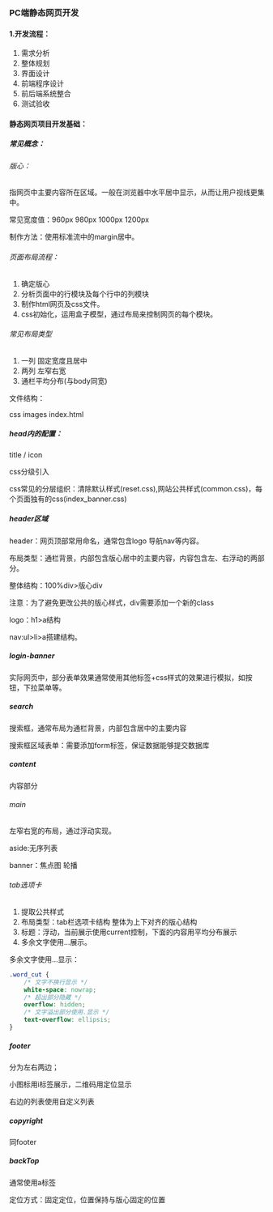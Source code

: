 ### PC端静态网页开发

#### 1.开发流程：

1. 需求分析
2. 整体规划
3. 界面设计
4. 前端程序设计
5. 前后端系统整合
6. 测试验收

#### 静态网页项目开发基础：

##### 常见概念：

###### 版心：

指网页中主要内容所在区域。一般在浏览器中水平居中显示，从而让用户视线更集中。

常见宽度值：960px  980px  1000px  1200px

制作方法：使用标准流中的margin居中。

###### 页面布局流程：

1. 确定版心
2. 分析页面中的行模块及每个行中的列模块
3. 制作html网页及css文件。
4. css初始化，运用盒子模型，通过布局来控制网页的每个模块。

###### 常见布局类型

1. 一列 固定宽度且居中
2. 两列 左窄右宽
3. 通栏平均分布(与body同宽)

文件结构：

  css images  index.html

##### head内的配置：

title   /  icon

css分级引入

css常见的分层组织：清除默认样式(reset.css),网站公共样式(common.css)，每个页面独有的css(index_banner.css)



##### header区域

header：网页顶部常用命名，通常包含logo 导航nav等内容。

布局类型：通栏背景，内部包含版心居中的主要内容，内容包含左、右浮动的两部分。

整体结构：100%div>版心div

注意：为了避免更改公共的版心样式，div需要添加一个新的class

logo：h1>a结构

nav:ul>li>a搭建结构。

##### login-banner

实际网页中，部分表单效果通常使用其他标签+css样式的效果进行模拟，如按钮，下拉菜单等。

##### search

搜索框，通常布局为通栏背景，内部包含居中的主要内容

搜索框区域表单：需要添加form标签，保证数据能够提交数据库

##### content

内容部分

###### main

左窄右宽的布局，通过浮动实现。

aside:无序列表

banner：焦点图 轮播

###### tab选项卡

1. 提取公共样式
2. 布局类型：tab栏选项卡结构 整体为上下对齐的版心结构
3. 标题：浮动，当前展示使用current控制，下面的内容用平均分布展示
4. 多余文字使用...展示。

多余文字使用...显示：

```css
.word_cut {
    /* 文字不换行显示 */
    white-space: nowrap;
    /* 超出部分隐藏 */
    overflow: hidden;
    /* 文字溢出部分使用.显示 */
    text-overflow: ellipsis;
}
```

##### footer

分为左右两边；

小图标用i标签展示，二维码用定位显示

右边的列表使用自定义列表

##### copyright

同footer

##### backTop

通常使用a标签

定位方式：固定定位，位置保持与版心固定的位置
